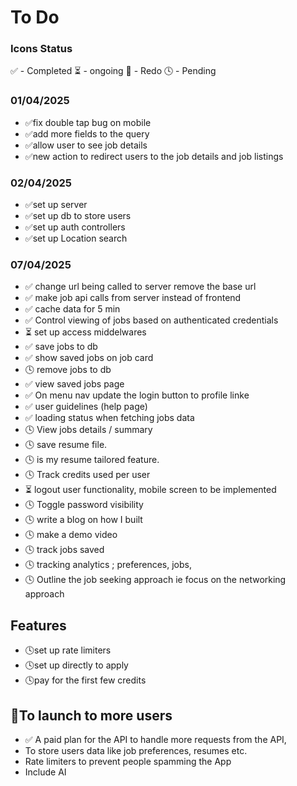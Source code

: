 # To Do

### Icons Status
✅ - Completed
⏳ - ongoing
🔄 - Redo
🕓 - Pending

### 01/04/2025
- ✅fix double tap bug on mobile
- ✅add more fields to the query
- ✅allow user to see job details
- ✅new action to redirect users to the job details and job listings

### 02/04/2025
- ✅set up server
- ✅set up db to store users
- ✅set up auth controllers
- ✅set up Location search

### 07/04/2025
- ✅ change url being called to server remove the base url
- ✅ make job api calls from server instead of frontend
- ✅ cache data for 5 min
- ✅ Control viewing of jobs based on authenticated credentials
- ⏳ set up access middelwares
- ✅ save jobs to db
- ✅ show saved jobs on job card
- 🕓 remove jobs to db
- ✅ view saved jobs page
- ✅ On menu nav update the login button to profile linke
- ✅ user guidelines (help page)
- ✅ loading status when fetching jobs data
- 🕓 View jobs details / summary
- 🕓 save resume file.
- 🕓 is my resume tailored feature.
- 🕓 Track credits used per user
- ⏳ logout user functionality, mobile screen to be implemented
- 🕓 Toggle password visibility
- 🕓 write a blog on how I built
- 🕓 make a demo video
- 🕓 track jobs saved
- 🕓 tracking analytics ; preferences, jobs, 
- 🕓 Outline the job seeking approach ie focus on the networking approach

## Features
- 🕓set up rate limiters
- 🕓set up directly to apply
- 🕓pay for the first few credits

## 🚀To launch to more users
- ✅ A paid plan for the API to handle more requests from the API,
- To store users data like job preferences, resumes etc.
- Rate limiters to prevent people spamming the App
- Include AI